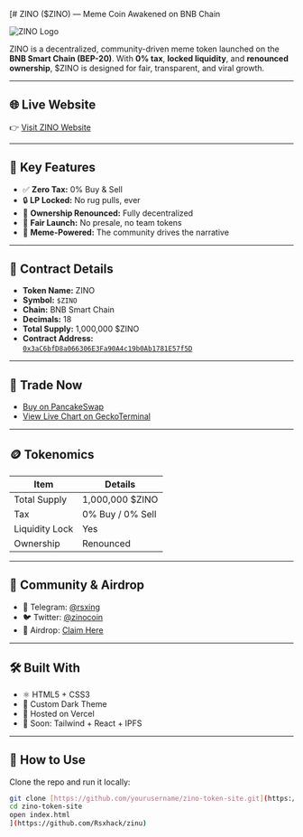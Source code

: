 [# ZINO ($ZINO) — Meme Coin Awakened on BNB Chain

![ZINO Logo](public/zinu-token-logo.png)

ZINO is a decentralized, community-driven meme token launched on the **BNB Smart Chain (BEP-20)**. With **0% tax**, **locked liquidity**, and **renounced ownership**, $ZINO is designed for fair, transparent, and viral growth.

---

## 🌐 Live Website

👉 [Visit ZINO Website](https://zinu-kappa.vercel.app/)

---

## 🧠 Key Features

- ✅ **Zero Tax:** 0% Buy & Sell
- 🔒 **LP Locked:** No rug pulls, ever
- 📜 **Ownership Renounced:** Fully decentralized
- 🚀 **Fair Launch:** No presale, no team tokens
- 🐸 **Meme-Powered:** The community drives the narrative

---

## 📄 Contract Details

- **Token Name:** ZINO  
- **Symbol:** `$ZINO`  
- **Chain:** BNB Smart Chain  
- **Decimals:** 18  
- **Total Supply:** 1,000,000 $ZINO  
- **Contract Address:**  
  [`0x3aC6bfD8a066306E3Fa90A4c19b0Ab1781E57f5D`](https://bscscan.com/token/0x3aC6bfD8a066306E3Fa90A4c19b0Ab1781E57f5D)

---

## 🛒 Trade Now

- [Buy on PancakeSwap](https://pancakeswap.finance/swap?outputCurrency=0x3aC6bfD8a066306E3Fa90A4c19b0Ab1781E57f5D)
- [View Live Chart on GeckoTerminal](https://www.geckoterminal.com/bsc/pools/0x3aC6bfD8a066306E3Fa90A4c19b0Ab1781E57f5D)

---

## 🪙 Tokenomics

| Item            | Details           |
|-----------------|-------------------|
| Total Supply    | 1,000,000 $ZINO    |
| Tax             | 0% Buy / 0% Sell   |
| Liquidity Lock  | Yes                |
| Ownership       | Renounced          |

---

## 📢 Community & Airdrop

- 📢 Telegram: [@rsxing](https://t.me/rsxing)  
- 🐦 Twitter: [@zinocoin](https://twitter.com/sinntuu)  
- 🎁 Airdrop: [Claim Here](https://docs.google.com/forms/d/e/1FAIpQLSd176XPK5XgNkmA19LuApoUjWJ_Qg_0TCKDGNhJ9JpWRD8Q4w/viewform)

---

## 🛠️ Built With

- ⚛️ HTML5 + CSS3
- 🎨 Custom Dark Theme
- 🔗 Hosted on Vercel
- 🚀 Soon: Tailwind + React + IPFS

---

## 📂 How to Use

Clone the repo and run it locally:

```bash
git clone [https://github.com/yourusername/zino-token-site.git](https://github.com/Rsxhack/zinu.git)
cd zino-token-site
open index.html
](https://github.com/Rsxhack/zinu)
